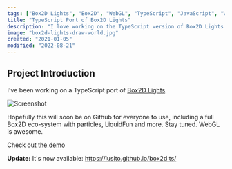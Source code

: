 ```yaml
---
tags: ["Box2D Lights", "Box2D", "WebGL", "TypeScript", "JavaScript", "Web Development", "Game Development", "Projects"]
title: "TypeScript Port of Box2D Lights"
description: "I love working on the TypeScript version of Box2D Lights."
image: "box2d-lights-draw-world.jpg"
created: "2021-01-05"
modified: "2022-08-21"
---
```


## Project Introduction

I've been working on a TypeScript port of [Box2D Lights](https://github.com/libgdx/box2dlights).

![Screenshot](/assets/box2d-lights-draw-world.jpg)

Hopefully this will soon be on Github for everyone to use, including a full Box2D eco-system with particles, LiquidFun and more. Stay tuned. WebGL is awesome.

Check out [the demo](https://lusito.github.io/box2d.ts/testbed/#/Lights#Draw_World)

**Update:** It's now available: https://lusito.github.io/box2d.ts/
